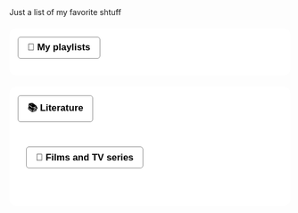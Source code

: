 
<body>
Just a list of my favorite shtuff
  <div class="section">
  <button onclick="toggleSection(this)">🎵 My playlists</button>
  <div class="preview"></div>
  <div class="content hidden">
    <p>
      <iframe style="border-radius:12px" src="https://open.spotify.com/embed/playlist/4gHX9noYu623xl5I2AWEaa?utm_source=generator" width="100%" height="352" frameBorder="0" allowfullscreen="" allow="autoplay; clipboard-write; encrypted-media; fullscreen; picture-in-picture" loading="lazy"></iframe>
      <iframe data-testid="embed-iframe" style="border-radius:12px" src="https://open.spotify.com/embed/playlist/71DXTDsTlfXKgStgiwhFOA?utm_source=generator" width="100%" height="352" frameBorder="0" allowfullscreen="" allow="autoplay; clipboard-write; encrypted-media; fullscreen; picture-in-picture" loading="lazy"></iframe>
      <iframe data-testid="embed-iframe" style="border-radius:12px" src="https://open.spotify.com/embed/playlist/5GKgIyrYZzweRy9116kDAf?utm_source=generator" width="100%" height="352" frameBorder="0" allowfullscreen="" allow="autoplay; clipboard-write; encrypted-media; fullscreen; picture-in-picture" loading="lazy"></iframe>
      <iframe data-testid="embed-iframe" style="border-radius:12px" src="https://open.spotify.com/embed/playlist/1BrinBcOBDxL4HhqZnwrNP?utm_source=generator" width="100%" height="352" frameBorder="0" allowfullscreen="" allow="autoplay; clipboard-write; encrypted-media; fullscreen; picture-in-picture" loading="lazy"></iframe>
   </p>
  </div>
</div>

<div class="section">
  <button onclick="toggleSection(this)">📚 Literature</button>
  <div class="preview"></div>
 <div class="content hidden">
  <h2>Books</h2>
  <p>Here are some books and short stories that I felt, understood or learned the most from - </p>
   <ul>
    <li><em>Harry Potter & Goblet of Fire</em> by J.K. Rowling</li>
    <li><em>Harry Potter & the Half-Blood Prince</em> by J.K. Rowling</li>
    <li><em>Harry Potter & the Deathly Hallows</em> by J.K. Rowling</li>
    <li><em>The Great Gatsby</em> by Scott Fitzgerald</li>
    <li><em>The Art of Strategy</em> by Dixit and Nalebuff</li>
    <li><em>Incognito</em> by David Eagleman</li>
    <li><em>The Power of Habit</em> by Charles Duhigg</li>
  </ul>

     <h2>Short stories</h2>
  <ul>
    <li><em>The hunger artist</em> by Franz Kafka</li>
    <li><em>The Swimmer</em> by John Cheever</li>
    <li><em>The most dangerous game</em> by Richard Connell</li>
    <li><em>How the leopard got his spots</em> by Rudyard Kipling</li>
  </ul>
</div>

<div class="section">
  <button onclick="toggleSection(this)">🎥 Films and TV series</button>
  <div class="preview"></div>
  <div class="content hidden">
      <p>Here are some of the my favorite movies and TV shows. Screen productions that provided me some value. Some of them offered incredible story, some goosebumps, some offered a punch at the end, some an edge of the seat thrill, some were just cinematic masterpieces - their camera movements, shots, transitions, an unprecedented way of showing stories visually, and some… just emotions - pure raw emotions which didn’t just touch me, it moved me to the bone and pierced through my heart through-and-through like a nice sharp and sleek Japanese katana sword.</p>

<h2 id="tv-shows">TV Shows</h2>
<ul>
  <li>Breaking Bad</li>
  <li>Game of Thrones (nope, not 8, there are only 7 seasons of GoT)</li>
  <li>The Last of Us</li>
  <li>Station Eleven</li>
  <li>Chernobyl</li>
  <li>Band of Brothers</li>
  <li>FRIENDS</li>
  <li>Modern family</li>
  <li>Normal people</li>
</ul>

<h2 id="animated">Animated</h2>
<ul>
  <li>Wall-E</li>
  <li>Big Hero 6</li>
  <li>Luca</li>
  <li>Despicable me</li>
  <li>Soul</li>
  <li>Coco</li>
  <li>Onward</li>
  <li>Inside Out</li>
  <li>Cars</li>
</ul>

<h2 id="bollywood">Bollywood</h2>
<ul>
  <li>Taare Zameen Par</li>
  <li>Highway</li>
  <li>Barfi!</li>
  <li>Talaash</li>
  <li>Ghajini</li>
  <li>Wake up Sid</li>
  <li>Masaan</li>
</ul>

<h2 id="hollywood-and-others">Hollywood and others</h2>
<ul>
  <li>Harry Potter series</li>
  <li>The Godfather trilogy</li>
  <li>The Batman trilogy</li>
  <li>The Before trilogy</li>
  <li>The Star wars prequel trilogy</li>
  <li>Amélie</li>
  <li>Past Lives</li>
  <li>Whiplash</li>
  <li>Her</li>
  <li>Lost in Translation</li>
  <li>Interstellar</li>
  <li>Inglorious Bastards</li>
  <li>Mr Bean Holidays</li>
  <li>La la land</li>
  <li>Schindler’s List</li>
  <li>The Imitation Game
… and so many more actually. I will add them as they strike me :)</li>
</ul>
  </div>
</div>
  
</div>


<style>
.section {
  margin: 1.5em 0;
  padding: 1em;
  border: 1px solid #ffffff;
  border-radius: 10px;
  background-color: #ffffff;
}

button {
  font-size: 1.2em;
  font-weight: bold;
  padding: 0.5em 1em;
  cursor: pointer;
  background-color: #ffffff;
  border: 1px solid #888;
  border-radius: 5px;
  margin-bottom: 0.5em;
}

.preview {
  color: #444;
  margin-bottom: 0.5em;
  font-style: italic;
}

.content {
  margin-top: 0.5em;
}

.hidden {
  display: none;
}
</style>

<script>
function toggleSection(button) {
  const section = button.parentElement;
  const content = section.querySelector('.content');

  // Collapse all others
  document.querySelectorAll('.section .content').forEach(el => {
    if (el !== content) el.classList.add('hidden');
  });

  // Toggle this one
  content.classList.toggle('hidden');
}
</script>

  <script
    type="text/javascript"
    async defer
    src="//assets.pinterest.com/js/pinit.js"
></script>
  
  </body>
